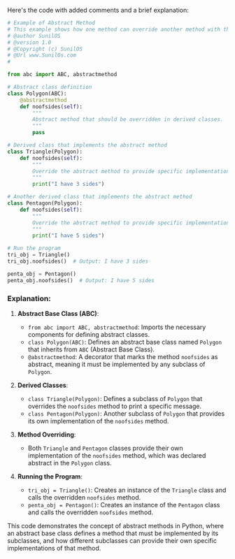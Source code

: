 Here's the code with added comments and a brief explanation:

```python
# Example of Abstract Method 
# This example shows how one method can override another method with the same name
# @author SunilOS  
# @version 1.0
# @Copyright (c) SunilOS  
# @Url www.SunilOs.com
# 

from abc import ABC, abstractmethod

# Abstract class definition
class Polygon(ABC):
    @abstractmethod
    def noofsides(self):
        """
        Abstract method that should be overridden in derived classes.
        """
        pass

# Derived class that implements the abstract method
class Triangle(Polygon):
    def noofsides(self):
        """
        Override the abstract method to provide specific implementation.
        """
        print("I have 3 sides")

# Another derived class that implements the abstract method
class Pentagon(Polygon):
    def noofsides(self):
        """
        Override the abstract method to provide specific implementation.
        """
        print("I have 5 sides")

# Run the program
tri_obj = Triangle()
tri_obj.noofsides()  # Output: I have 3 sides

penta_obj = Pentagon()
penta_obj.noofsides()  # Output: I have 5 sides
```

### Explanation:

1. **Abstract Base Class (ABC)**:
   - `from abc import ABC, abstractmethod`: Imports the necessary components for defining abstract classes.
   - `class Polygon(ABC)`: Defines an abstract base class named `Polygon` that inherits from `ABC` (Abstract Base Class).
   - `@abstractmethod`: A decorator that marks the method `noofsides` as abstract, meaning it must be implemented by any subclass of `Polygon`.

2. **Derived Classes**:
   - `class Triangle(Polygon)`: Defines a subclass of `Polygon` that overrides the `noofsides` method to print a specific message.
   - `class Pentagon(Polygon)`: Another subclass of `Polygon` that provides its own implementation of the `noofsides` method.

3. **Method Overriding**:
   - Both `Triangle` and `Pentagon` classes provide their own implementation of the `noofsides` method, which was declared abstract in the `Polygon` class.

4. **Running the Program**:
   - `tri_obj = Triangle()`: Creates an instance of the `Triangle` class and calls the overridden `noofsides` method.
   - `penta_obj = Pentagon()`: Creates an instance of the `Pentagon` class and calls the overridden `noofsides` method.

This code demonstrates the concept of abstract methods in Python, where an abstract base class defines a method that must be implemented by its subclasses, and how different subclasses can provide their own specific implementations of that method.